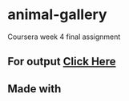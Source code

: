 # animal-gallery
Coursera week 4 final assignment
<html>
  <h2> For output <a href= https://singhrash23.github.io/animal-gallery/>Click Here</a></h2>
  <h2>Made with 
  </html>
